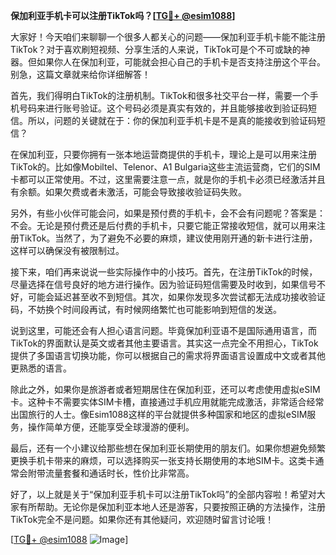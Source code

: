 **保加利亚手机卡可以注册TikTok吗？[[TG💪+ @esim1088](https://t.me/s/esim1088)]**

大家好！今天咱们来聊聊一个很多人都关心的问题——保加利亚手机卡能不能注册TikTok？对于喜欢刷短视频、分享生活的人来说，TikTok可是个不可或缺的神器。但如果你人在保加利亚，可能就会担心自己的手机卡是否支持注册这个平台。别急，这篇文章就来给你详细解答！

首先，我们得明白TikTok的注册机制。TikTok和很多社交平台一样，需要一个手机号码来进行账号验证。这个号码必须是真实有效的，并且能够接收到验证码短信。所以，问题的关键就在于：你的保加利亚手机卡是不是真的能接收到验证码短信？

在保加利亚，只要你拥有一张本地运营商提供的手机卡，理论上是可以用来注册TikTok的。比如像Mobiltel、Telenor、A1 Bulgaria这些主流运营商，它们的SIM卡都可以正常使用。不过，这里需要注意一点，就是你的手机卡必须已经激活并且有余额。如果欠费或者未激活，可能会导致接收验证码失败。

另外，有些小伙伴可能会问，如果是预付费的手机卡，会不会有问题呢？答案是：不会。无论是预付费还是后付费的手机卡，只要它能正常接收短信，就可以用来注册TikTok。当然了，为了避免不必要的麻烦，建议使用刚开通的新卡进行注册，这样可以确保没有被限制过。

接下来，咱们再来说说一些实际操作中的小技巧。首先，在注册TikTok的时候，尽量选择在信号良好的地方进行操作。因为验证码短信需要及时收到，如果信号不好，可能会延迟甚至收不到短信。其次，如果你发现多次尝试都无法成功接收验证码，不妨换个时间段再试，有时候网络繁忙也可能影响到短信的发送。

说到这里，可能还会有人担心语言问题。毕竟保加利亚语不是国际通用语言，而TikTok的界面默认是英文或者其他主要语言。其实这一点完全不用担心，TikTok提供了多国语言切换功能，你可以根据自己的需求将界面语言设置成中文或者其他更熟悉的语言。

除此之外，如果你是旅游者或者短期居住在保加利亚，还可以考虑使用虚拟eSIM卡。这种卡不需要实体SIM卡槽，直接通过手机应用就能完成激活，非常适合经常出国旅行的人士。像Esim1088这样的平台就提供多种国家和地区的虚拟eSIM服务，操作简单方便，还能享受全球漫游的便利。

最后，还有一个小建议给那些想在保加利亚长期使用的朋友们。如果你想避免频繁更换手机卡带来的麻烦，可以选择购买一张支持长期使用的本地SIM卡。这类卡通常会附带流量套餐和通话时长，性价比非常高。

好了，以上就是关于“保加利亚手机卡可以注册TikTok吗”的全部内容啦！希望对大家有所帮助。无论你是保加利亚本地人还是游客，只要按照正确的方法操作，注册TikTok完全不是问题。如果你还有其他疑问，欢迎随时留言讨论哦！

[[TG💪+ @esim1088](https://t.me/s/esim1088) ![Image](https://i.postimg.cc/4NQfJmqS/Snipaste-2025-05-13-00-14-12.png)]